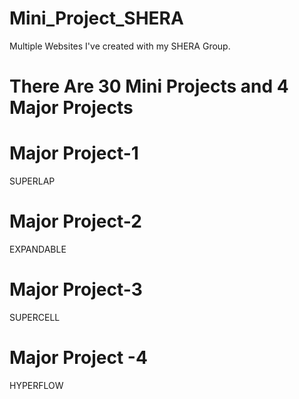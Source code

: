 # Mini_Project_SHERA
Multiple Websites I've created with my SHERA Group.
# There Are 30 Mini Projects and 4 Major Projects 



# Major Project-1 
SUPERLAP

# Major Project-2
EXPANDABLE

# Major Project-3
SUPERCELL

# Major Project -4
HYPERFLOW

